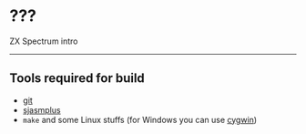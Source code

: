 # ???

ZX Spectrum intro

---

## Tools required for build
* [git](https://git-scm.com/)
* [sjasmplus](https://github.com/z00m128/sjasmplus)
* `make` and some Linux stuffs (for Windows you can use [cygwin](https://www.cygwin.com/))
